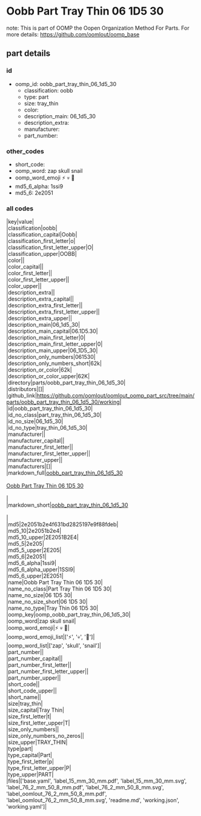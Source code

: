 # Oobb Part Tray Thin 06 1D5 30  

note: This is part of OOMP the Oopen Organization Method For Parts. For more details: https://github.com/oomlout/oomp_base

##  part details





### id
* oomp_id: oobb_part_tray_thin_06_1d5_30
  * classification: oobb
  * type: part
  * size: tray_thin
  * color: 
  * description_main: 06_1d5_30
  * description_extra: 
  * manufacturer: 
  * part_number: 

### other_codes
* short_code: 
* oomp_word: zap skull snail
* oomp_word_emoji :zap: :skull: :snail:
* md5_6_alpha: 1ssi9
* md5_6: 2e2051

### all codes 
|key|value|  
|classification|oobb|  
|classification_capital|Oobb|  
|classification_first_letter|o|  
|classification_first_letter_upper|O|  
|classification_upper|OOBB|  
|color||  
|color_capital||  
|color_first_letter||  
|color_first_letter_upper||  
|color_upper||  
|description_extra||  
|description_extra_capital||  
|description_extra_first_letter||  
|description_extra_first_letter_upper||  
|description_extra_upper||  
|description_main|06_1d5_30|  
|description_main_capital|06.1D5.30|  
|description_main_first_letter|0|  
|description_main_first_letter_upper|0|  
|description_main_upper|06_1D5_30|  
|description_only_numbers|061530|  
|description_only_numbers_short|62k|  
|description_or_color|62k|  
|description_or_color_upper|62K|  
|directory|parts/oobb_part_tray_thin_06_1d5_30|  
|distributors|[]|  
|github_link|https://github.com/oomlout/oomlout_oomp_part_src/tree/main/parts/oobb_part_tray_thin_06_1d5_30/working|  
|id|oobb_part_tray_thin_06_1d5_30|  
|id_no_class|part_tray_thin_06_1d5_30|  
|id_no_size|06_1d5_30|  
|id_no_type|tray_thin_06_1d5_30|  
|manufacturer||  
|manufacturer_capital||  
|manufacturer_first_letter||  
|manufacturer_first_letter_upper||  
|manufacturer_upper||  
|manufacturers|[]|  
|markdown_full|[oobb_part_tray_thin_06_1d5_30](https://github.com/oomlout/oomlout_oomp_part_src/tree/main/parts/oobb_part_tray_thin_06_1d5_30/working)<br>[](https://github.com/oomlout/oomlout_oomp_part_src/tree/main/parts/oobb_part_tray_thin_06_1d5_30/working)<br>[Oobb Part Tray Thin 06 1D5 30](https://github.com/oomlout/oomlout_oomp_part_src/tree/main/parts/oobb_part_tray_thin_06_1d5_30/working)<br><br>|  
|markdown_short|[oobb_part_tray_thin_06_1d5_30](https://github.com/oomlout/oomlout_oomp_part_src/tree/main/parts/oobb_part_tray_thin_06_1d5_30/working)<br><br>|  
|md5|2e2051b2e4f631bd2825197e9f88fdeb|  
|md5_10|2e2051b2e4|  
|md5_10_upper|2E2051B2E4|  
|md5_5|2e205|  
|md5_5_upper|2E205|  
|md5_6|2e2051|  
|md5_6_alpha|1ssi9|  
|md5_6_alpha_upper|1SSI9|  
|md5_6_upper|2E2051|  
|name|Oobb Part Tray Thin 06 1D5 30|  
|name_no_class|Part Tray Thin 06 1D5 30|  
|name_no_size|06 1D5 30|  
|name_no_size_short|06 1D5 30|  
|name_no_type|Tray Thin 06 1D5 30|  
|oomp_key|oomp_oobb_part_tray_thin_06_1d5_30|  
|oomp_word|zap skull snail|  
|oomp_word_emoji|:zap: :skull: :snail:|  
|oomp_word_emoji_list|[':zap:', ':skull:', ':snail:']|  
|oomp_word_list|['zap', 'skull', 'snail']|  
|part_number||  
|part_number_capital||  
|part_number_first_letter||  
|part_number_first_letter_upper||  
|part_number_upper||  
|short_code||  
|short_code_upper||  
|short_name||  
|size|tray_thin|  
|size_capital|Tray Thin|  
|size_first_letter|t|  
|size_first_letter_upper|T|  
|size_only_numbers||  
|size_only_numbers_no_zeros||  
|size_upper|TRAY_THIN|  
|type|part|  
|type_capital|Part|  
|type_first_letter|p|  
|type_first_letter_upper|P|  
|type_upper|PART|  
|files|['base.yaml', 'label_15_mm_30_mm.pdf', 'label_15_mm_30_mm.svg', 'label_76_2_mm_50_8_mm.pdf', 'label_76_2_mm_50_8_mm.svg', 'label_oomlout_76_2_mm_50_8_mm.pdf', 'label_oomlout_76_2_mm_50_8_mm.svg', 'readme.md', 'working.json', 'working.yaml']|  
